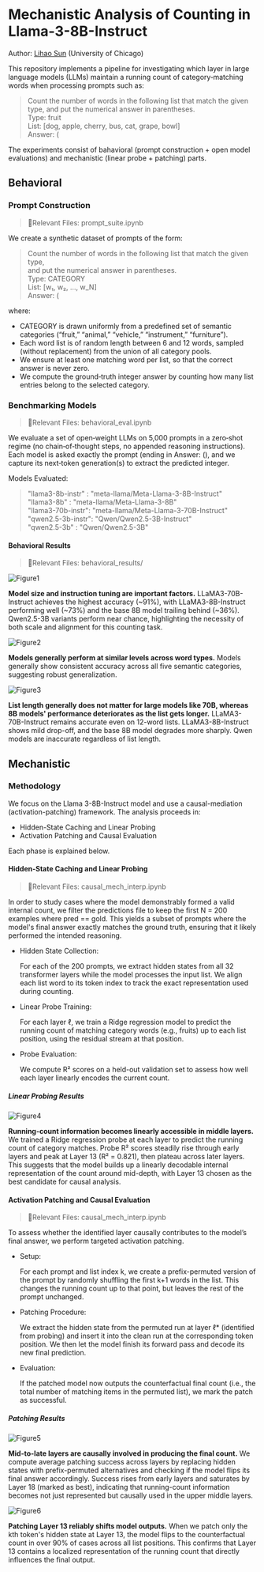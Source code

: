 # Mechanistic Analysis of Counting in Llama-3-8B-Instruct


Author: [Lihao Sun](https://sites.google.com/uchicago.edu/lihao-sun) (University of Chicago)

This repository implements a pipeline for investigating which layer in large language models (LLMs) maintain a running count of category‐matching words when processing prompts such as:
> Count the number of words in the following list that match the given type, and put the numerical answer in parentheses.<br>
> Type: fruit<br>
> List: [dog, apple, cherry, bus, cat, grape, bowl]<br>
> Answer: (<br>

The experiments consist of bahavioral (prompt construction + open model evaluations) and mechanistic (linear probe + patching) parts. 

## Behavioral 
### Prompt Construction
> 📁Relevant Files: prompt_suite.ipynb

We create a synthetic dataset of prompts of the form: 
> Count the number of words in the following list that match the given type,<br>
> and put the numerical answer in parentheses.<br>
> Type: CATEGORY <br>
> List: [w₁, w₂, ..., w_N]<br>
> Answer: (<br>

where:
- CATEGORY is drawn uniformly from a predefined set of semantic categories (“fruit,” “animal,” “vehicle,” “instrument,” “furniture”).
- Each word list is of random length between 6 and 12 words, sampled (without replacement) from the union of all category pools. 
- We ensure at least one matching word per list, so that the correct answer is never zero.
- We compute the ground‐truth integer answer by counting how many list entries belong to the selected category.

### Benchmarking Models
> 📁Relevant Files: behavioral_eval.ipynb

We evaluate a set of open‐weight LLMs on 5,000 prompts in a zero‐shot regime (no chain‐of‐thought steps, no appended reasoning instructions). Each model is asked exactly the prompt (ending in Answer: (), and we capture its next‐token generation(s) to extract the predicted integer.

Models Evaluated:
> "llama3-8b-instr" : "meta-llama/Meta-Llama-3-8B-Instruct"<br>
> "llama3-8b"       : "meta-llama/Meta-Llama-3-8B"<br>
> "llama3-70b-instr": "meta-llama/Meta-Llama-3-70B-Instruct"<br>
> "qwen2.5-3b-instr": "Qwen/Qwen2.5-3B-Instruct"<br>
> "qwen2.5-3b"      : "Qwen/Qwen2.5-3B"<br>

#### Behavioral Results 
> 📁Relevant Files: behavioral_results/

![Figure1](behavioral_results/overall_behavioral_acc.png)

**Model size and instruction tuning are important factors.** LLaMA3-70B-Instruct achieves the highest accuracy (~91%), with LLaMA3-8B-Instruct performing well (~73%) and the base 8B model trailing behind (~36%). Qwen2.5-3B variants perform near chance, highlighting the necessity of both scale and alignment for this counting task. 

![Figure2](behavioral_results/word_behavioral_acc.png)

**Models generally perform at similar levels across word types.** Models generally show consistent accuracy across all five semantic categories, suggesting robust generalization. 

![Figure3](behavioral_results/length_behavioral_acc.png)

**List length generally does not matter for large models like 70B, whereas 8B models' performance deteriorates as the list gets longer.** LLaMA3-70B-Instruct remains accurate even on 12-word lists. LLaMA3-8B-Instruct shows mild drop-off, and the base 8B model degrades more sharply. Qwen models are inaccurate regardless of list length.

## Mechanistic
### Methodology
We focus on the Llama 3-8B-Instruct model and use a causal-mediation (activation-patching) framework. The analysis proceeds in: 
- Hidden-State Caching and Linear Probing
- Activation Patching and Causal Evaluation

Each phase is explained below.

#### Hidden-State Caching and Linear Probing
> 📁Relevant Files: causal_mech_interp.ipynb

In order to study cases where the model demonstrably formed a valid internal count, we filter the predictions file to keep the first N = 200 examples where pred == gold. This yields a subset of prompts where the model's final answer exactly matches the ground truth, ensuring that it likely performed the intended reasoning.

- Hidden State Collection:

  For each of the 200 prompts, we extract hidden states from all 32 transformer layers while the model processes the input list. We align each list word to its token index to track the exact representation used during counting.

- Linear Probe Training:

  For each layer ℓ, we train a Ridge regression model to predict the running count of matching category words (e.g., fruits) up to each list position, using the residual stream at that position.

- Probe Evaluation:

  We compute R² scores on a held-out validation set to assess how well each layer linearly encodes the current count.

##### Linear Probing Results 

![Figure4](interp_plots/probe_scores_by_layer.png)

**Running-count information becomes linearly accessible in middle layers.**  We trained a Ridge regression probe at each layer to predict the running count of category matches. Probe R² scores steadily rise through early layers and peak at Layer 13 (R² = 0.821), then plateau across later layers. This suggests that the model builds up a linearly decodable internal representation of the count around mid-depth, with Layer 13 chosen as the best candidate for causal analysis.


#### Activation Patching and Causal Evaluation
> 📁Relevant Files: causal_mech_interp.ipynb

To assess whether the identified layer causally contributes to the model’s final answer, we perform targeted activation patching.

- Setup:
  
  For each prompt and list index k, we create a prefix-permuted version of the prompt by randomly shuffling the first k+1 words in the list. This changes the running count up to that point, but leaves the rest of the prompt unchanged.

- Patching Procedure:
  
  We extract the hidden state from the permuted run at layer ℓ* (identified from probing) and insert it into the clean run at the corresponding token position. We then let the model finish its forward pass and decode its new final prediction.

- Evaluation:
  
  If the patched model now outputs the counterfactual final count (i.e., the total number of matching items in the permuted list), we mark the patch as successful.

##### Patching Results 

![Figure5](interp_plots/average_impact_by_layer.png)

**Mid-to-late layers are causally involved in producing the final count.**  We compute average patching success across layers by replacing hidden states with prefix-permuted alternatives and checking if the model flips its final answer accordingly. Success rises from early layers and saturates by Layer 18 (marked as best), indicating that running-count information becomes not just represented but causally used in the upper middle layers.

![Figure6](interp_plots/patching_heatmap_layer_13.png)

**Patching Layer 13 reliably shifts model outputs.**  When we patch only the kth token's hidden state at Layer 13, the model flips to the counterfactual count in over 90% of cases across all list positions. This confirms that Layer 13 contains a localized representation of the running count that directly influences the final output.



